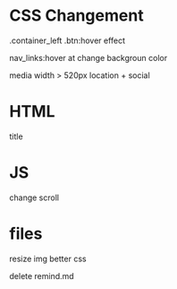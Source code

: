 # CSS Changement

.container_left .btn:hover
effect

 <!-- media width > 768px -->
nav_links:hover at 
change backgroun color


 media width > 520px 
 location + social


# HTML
title

# JS 
change scroll

# files
resize img
better css 



delete remind.md
